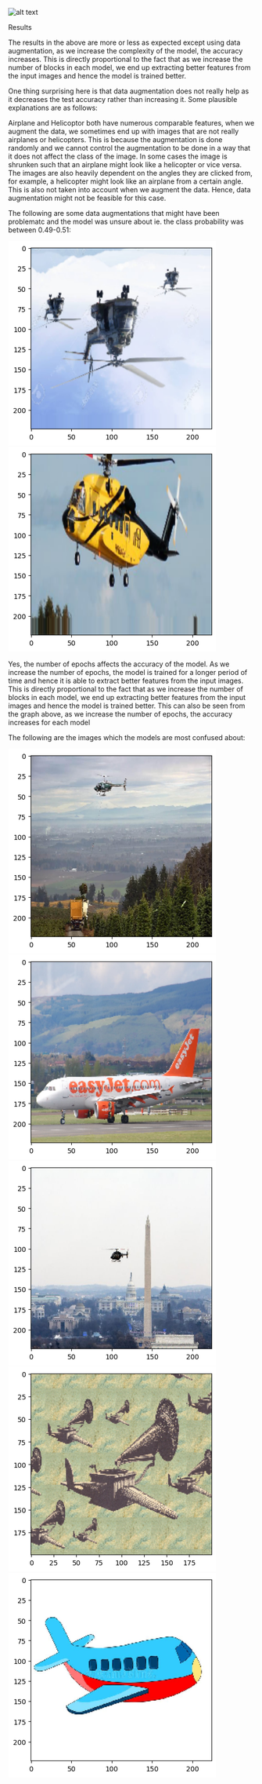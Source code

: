 ![alt text](img1.png)

Results

The results in the above are more or less as expected except using data augmentation, as we increase the complexity of the model, the accuracy increases. This is directly proportional to the fact that as we increase the number of blocks in each model, we end up extracting better features from the input images and hence the model is trained better. 

One thing surprising here is that data augmentation does not really help as it decreases the test accuracy rather than increasing it. Some plausible explanations are as follows:

Airplane and Helicoptor both have numerous comparable features, when we augment the data, we sometimes end up with images that are not really airplanes or helicopters. This is because the augmentation is done randomly and we cannot control the augmentation to be done in a way that it does not affect the class of the image. In some cases the image is shrunken such that an airplane might look like a helicopter or vice versa. The images are also heavily dependent on the angles they are clicked from, for example, a helicopter might look like an airplane from a certain angle. This is also not taken into account when we augment the data. Hence, data augmentation might not be feasible for this case.

The following are some data augmentations that might have been problematc and the model was unsure about ie. the class probability was between 0.49-0.51:

![alt text](3_1.png)
![alt text](3_2.png)


Yes, the number of epochs affects the accuracy of the model. As we increase the number of epochs, the model is trained for a longer period of time and hence it is able to extract better features from the input images. This is directly proportional to the fact that as we increase the number of blocks in each model, we end up extracting better features from the input images and hence the model is trained better. This can also be seen from the graph above, as we increase the number of epochs, the accuracy increases for each model

The following are the images which the models are most confused about:

![alt text](4_1.png)
![alt text](4_2.png)
![alt text](4_3.png)
![alt text](4_4.png)
![alt text](4_5.png)





